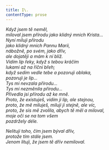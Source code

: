 ```yaml
---
title: I\.
contentType: prose
---
```


_Když jsem tě neměl,  
miloval jsem přírodu jako klidný mnich Krista…  
Nyní miluji přírodu  
jako klidný mnich Pannu Marii,  
nábožně, po svém, jako dřív,  
ale dojatěji a mám k ní blíž.  
Vidím líp řeky, když s tebou kráčím  
lukami až na říční břeh;  
když sedím vedle tebe a pozoruji oblaka,  
pozoruji je líp…  
Tys mi nevzala přírodu…  
Tys mi nezměnila přírodu…  
Přivedla jsi přírodu až ke mně.  
Proto, že existuješ, vidím ji líp, ale stejnou,  
proto, že mě miluješ, miluji ji stejně, ale víc,  
proto, že sis mě zvolila, abych tě měl a miloval,  
moje oči se na tom všem  
pozdržely déle._

_Nelituji toho, čím jsem býval dřív,  
protože tím stále jsem.  
Jenom lituji, že jsem tě dřív nemiloval._
